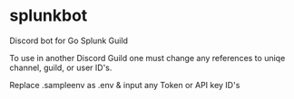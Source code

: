 # splunkbot
Discord bot for Go Splunk Guild

To use in another Discord Guild one must change any references to uniqe channel, guild, or user ID's.

Replace .sampleenv as .env & input any Token or API key ID's